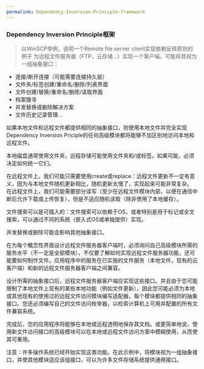 ```yaml
---
permalink: Dependency-Inversion-Principle-framework
---
```

### Dependency Inversion Principle框架
> 以WinSCP举例，说明一个Remote file server client实现依赖反转原则的例子
为远程文件服务器（FTP，云存储...）实现一个客户端。可能将其视为一组抽象接口：

* 连接/断开连接（可能需要连接持久层）
* 文件夹/标签创建/重命名/删除/列表界面
* 文件创建/替换/重命名/删除/读取界面
* 档案搜寻
* 并发替换或删除解决方案
* 文件历史记录管理...

如果本地文件和远程文件都提供相同的抽象接口，则使用本地文件并完全实现Dependency Inversion Priciple的任何高级模块都将能够不加区别地访问本地和远程文件。

本地磁盘通常使用文件夹，远程存储可能使用文件夹和/或标签。如果可能，必须决定如何统一它们。

在远程文件上，我们可能只需要使用create或replace：远程文件更新不一定有意义，因为与本地文件随机更新相比，随机更新太慢了，实现起来可能非常复杂。
在远程文件上，我们可能需要部分读写（至少在远程文件模块内部，以便在通信中断后允许下载或上传恢复），但是不适应随机读取（除非使用了本地缓存）。

文件搜索可以是可插入的：文件搜索可以依赖于OS，或者特别是用于标记或全文搜索，可以通过不同的系统（嵌入式OS或单独提供）实现。

并发替换或删除可能会影响其他抽象接口。

在为每个概念性界面设计远程文件服务器客户端时，必须询问自己高级模块所需的服务水平（不一定是全部模块），不仅要了解如何实现远程文件服务器功能，还可能要如何制作文件。应用程序中的服务在已实施的文件服务（本地文件，现有的云客户端）和新的远程文件服务器客户端之间兼容。

设计所需的抽象接口后，远程文件服务器客户端应实现这些接口。并且由于您可能限制了本地文件上现有的某些本地功能（例如文件更新），因此您可能必须为本地或其他现有的使用过的远程文件访问模块编写适配器，每个模块都提供相同的抽象接口。您还必须编写自己的文件访问枚举器，以检索计算机上可用并配置的所有文件兼容系统。

完成后，您的应用程序将能够在本地或远程透明地保存其文档。或更简单地说，使用新文件访问接口的高级模块可以在本地或远程文件访问方案中模糊使用，从而使其可重用。

注意：许多操作系统已经开始实现这类功能。在此示例中，将模块视为一组抽象接口，并使其他模块适应该组接口，可以为许多文件存储系统提供通用接口。